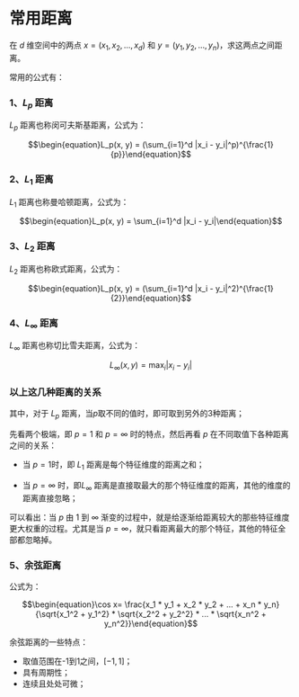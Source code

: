 # 常用距离

在 $d$ 维空间中的两点 $x=(x_1, x_2, ..., x_d)$ 和 $y=(y_1, y_2, ..., y_n)$，求这两点之间距离。

常用的公式有：

### 1、$L_p$ 距离

$L_p$ 距离也称闵可夫斯基距离，公式为：

$$\begin{equation}L_p(x, y) = (\sum_{i=1}^d |x_i - y_i|^p)^{\frac{1}{p}}\end{equation}$$

### 2、$L_1$ 距离

$L_1$ 距离也称曼哈顿距离，公式为：

$$\begin{equation}L_p(x, y) = \sum_{i=1}^d |x_i - y_i|\end{equation}$$

### 3、$L_2$ 距离

$L_2$ 距离也称欧式距离，公式为：

$$\begin{equation}L_p(x, y) = (\sum_{i=1}^d |x_i - y_i|^2)^{\frac{1}{2}}\end{equation}$$

### 4、$L_{\infty}$ 距离

$L_{\infty}$ 距离也称切比雪夫距离，公式为：

$$\begin{equation}L_{\infty}(x, y) = \max_{i} |x_i - y_i| \end{equation}$$

### 以上这几种距离的关系

其中，对于 $L_p$ 距离，当$p$取不同的值时，即可取到另外的3种距离；

先看两个极端，即 $p=1$ 和 $p=\infty$ 时的特点，然后再看 $p$ 在不同取值下各种距离之间的关系：

* 当 $p=1$时，即 $L_1$ 距离是每个特征维度的距离之和；

* 当 $p=\infty$ 时，即$L_{\infty}$ 距离是直接取最大的那个特征维度的距离，其他的维度的距离直接忽略；

可以看出：当 $p$ 由 $1$ 到 $\infty$ 渐变的过程中，就是给逐渐给距离较大的那些特征维度更大权重的过程。尤其是当 $p=\infty$，就只看距离最大的那个特征，其他的特征全部都忽略掉。

### 5、余弦距离

公式为：

$$\begin{equation}\cos x= \frac{x_1 * y_1 + x_2 * y_2 + ... + x_n * y_n}{\sqrt{x_1^2 + y_1^2} * \sqrt{x_2^2 + y_2^2} * ... * \sqrt{x_n^2 + y_n^2}}\end{equation}$$

余弦距离的一些特点：

* 取值范围在-1到1之间，$[-1, 1]$；
* 具有周期性；
* 连续且处处可微；
